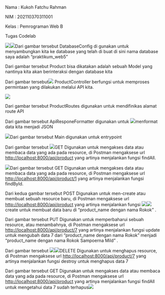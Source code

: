 Nama : Kukoh Fatchu Rahman

NIM : 202110370311001

Kelas : Pemrograman Web B

Tugas Codelab

![](media/86a1c0c8a293b32f9f47a6817133c47c.png)![](media/7aacb21d15f8bb6bdad1e1c34ad23ab3.png)Dari gambar tersebut DatabaseConfig di gunakan untuk menyambungkan kita ke database yang telah di buat di sini nama database saya adalah “praktikum_web5”

Dari gambar tersebut Product bisa dikatakan adalah sebuah Model yang nantinya kita akan berinteraksi dengan database kita

Dari gambar tersebut![](media/3559f29c0d457d3748512baf7cdfa6f7.png) ProductController berfungsi untuk memproses permintaan yang dilakukan melalui API kita.

![](media/81f08e9fc8727182d44eb0240dd7b250.png)

Dari gambar tersebut ProductRoutes digunakan untuk mendifinikas alamat route API

Dari gambar tersebut ApiResponeFormatter digunakan untuk ![](media/5ca80db9e1e6bf41a6cd45e383e2906a.png)menformat data kita menjadi JSON

![](media/f4a5802c5f74aac939a42caf3e2ece3f.png)Dari gambar tersebut Main digunakan untuk entrypoint

Dari gambar tersebut ![](media/0880dc2519eb2560807be45d78610fc1.png)GET Digunakan untuk mengakses data atau membaca data yang ada pada resource, di Postman mengaksese url <http://localhost:8000/api/product> yang artinya menjalankan fungsi findAll.

![](media/72d9b8ef6dcd34278f9c5256e4cc1556.png)Dari gambar tersebut GET Digunakan untuk mengakses data atau membaca data yang ada pada resource, di Postman mengaksese url <http://localhost:8000/api/product/1> yang artinya menjalankan fungsi findById.

Dari kedua gambar tersebut POST Digunakan untuk men-create atau membuat sebuah resource baru, di Postman mengaksese url <http://localhost:8000/api/product> yang artinya menjalankan fungsi ![](media/66a1282039a12882df9a900a687a0afa.png)![](media/4cb69db536f4dc53feeb7e05c80f37be.png)create untuk membuat data baru di “product_name dengan nama Rokok” .

Dari gambar tersebut PUT Digunakan untuk memperbaharui sebuah resource, atau menambahnya, di Postman mengaksese url <http://localhost:8000/api/product/7> yang artinya menjalankan fungsi update untuk mengubah data 7 dari “product_name dengan nama Rokok” menjadi “product_name dengan nama Rokok Sampoerna Mild” .

Dari gambar tersebut ![](media/22c76079a6135dfa6bab704e842f7dca.png)![](media/5b6623288fd224c9a52bc74c431f91bf.png)DELETE Digunakan untuk menghapus resource, di Postman mengaksese url <http://localhost:8000/api/product/7> yang artinya menjalankan fungsi destroy untuk menghapus data 7

Dari gambar tersebut GET Digunakan untuk mengakses data atau membaca data yang ada pada resource, di Postman mengaksese url <http://localhost:8000/api/product> yang artinya menjalankan fungsi findAll untuk mengetahui data 7 sudah terhapus![](media/f2f6c70a5b969445e9f8e47cedf758ac.png)
